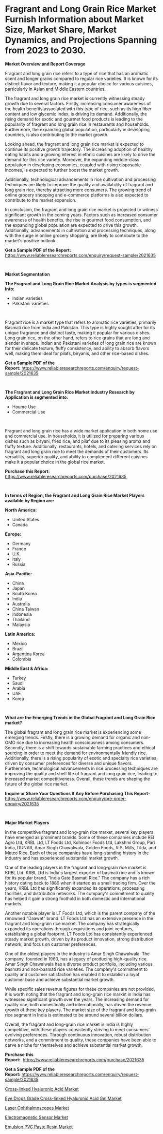 <p><h1>Fragrant and Long Grain Rice Market Furnish Information about Market Size, Market Share, Market Dynamics, and Projections Spanning from 2023 to 2030.</h1></p><p><strong>Market Overview and Report Coverage</strong></p>
<p><p>Fragrant and long grain rice refers to a type of rice that has an aromatic scent and longer grains compared to regular rice varieties. It is known for its distinct flavor and texture, making it a popular choice for various cuisines, particularly in Asian and Middle Eastern countries.</p><p>The fragrant and long grain rice market is currently witnessing steady growth due to several factors. Firstly, increasing consumer awareness of the health benefits associated with this type of rice, such as its high fiber content and low glycemic index, is driving its demand. Additionally, the rising demand for exotic and gourmet food products is leading to the popularity of fragrant and long grain rice in restaurants and households. Furthermore, the expanding global population, particularly in developing countries, is also contributing to the market growth.</p><p>Looking ahead, the fragrant and long grain rice market is expected to continue its positive growth trajectory. The increasing adoption of healthy eating habits and a growing interest in ethnic cuisines are likely to drive the demand for this rice variety. Moreover, the expanding middle-class population in developing economies, coupled with rising disposable incomes, is expected to further boost the market growth.</p><p>Additionally, technological advancements in rice cultivation and processing techniques are likely to improve the quality and availability of fragrant and long grain rice, thereby attracting more consumers. The growing trend of online grocery shopping and e-commerce platforms is also expected to contribute to the market expansion.</p><p>In conclusion, the fragrant and long grain rice market is projected to witness significant growth in the coming years. Factors such as increased consumer awareness of health benefits, the rise in gourmet food consumption, and the expanding global population are expected to drive this growth. Additionally, advancements in cultivation and processing techniques, along with the surge in online grocery shopping, are likely to contribute to the market's positive outlook.</p></p>
<p><strong>Get a Sample PDF of the Report:</strong> <a href="https://www.reliableresearchreports.com/enquiry/request-sample/2021635">https://www.reliableresearchreports.com/enquiry/request-sample/2021635</a></p>
<p>&nbsp;</p>
<p><strong>Market Segmentation</strong></p>
<p><strong>The Fragrant and Long Grain Rice Market Analysis by types is segmented into:</strong></p>
<p><ul><li>Indian varieties</li><li>Pakistani varieties</li></ul></p>
<p>&nbsp;</p>
<p><p>Fragrant rice is a market type that refers to aromatic rice varieties, primarily Basmati rice from India and Pakistan. This type is highly sought after for its unique fragrance and distinct taste, making it popular for various dishes. Long grain rice, on the other hand, refers to rice grains that are long and slender in shape. Indian and Pakistani varieties of long grain rice are known for their delicate texture, fluffy consistency, and ability to absorb flavors well, making them ideal for pilafs, biryanis, and other rice-based dishes.</p></p>
<p><strong>Get a Sample PDF of the Report:</strong>&nbsp;<a href="https://www.reliableresearchreports.com/enquiry/request-sample/2021635">https://www.reliableresearchreports.com/enquiry/request-sample/2021635</a></p>
<p>&nbsp;</p>
<p><strong>The Fragrant and Long Grain Rice Market Industry Research by Application is segmented into:</strong></p>
<p><ul><li>Houme Use</li><li>Commercial Use</li></ul></p>
<p>&nbsp;</p>
<p><p>Fragrant and long grain rice has a wide market application in both home use and commercial use. In households, it is utilized for preparing various dishes such as biryani, fried rice, and pilaf due to its pleasing aroma and fluffy texture. Additionally, restaurants, hotels, and catering services rely on fragrant and long grain rice to meet the demands of their customers. Its versatility, superior quality, and ability to complement different cuisines make it a popular choice in the global rice market.</p></p>
<p><strong>Purchase this Report:</strong>&nbsp; <a href="https://www.reliableresearchreports.com/purchase/2021635">https://www.reliableresearchreports.com/purchase/2021635</a></p>
<p>&nbsp;</p>
<p><strong>In terms of Region, the Fragrant and Long Grain Rice Market Players available by Region are:</strong></p>
<p>
    <p> <strong> North America: </strong>
        <ul>
            <li>United States</li>
            <li>Canada</li>
        </ul>
        </p> 
    <p> <strong> Europe: </strong>
        <ul>
            <li>Germany</li>
            <li>France</li>
            <li>U.K.</li>
            <li>Italy</li>
            <li>Russia</li>
        </ul>
        </p> 
    <p> <strong> Asia-Pacific: </strong>
        <ul>
            <li>China</li>
            <li>Japan</li>
            <li>South Korea</li>
            <li>India</li>
            <li>Australia</li>
            <li>China Taiwan</li>
            <li>Indonesia</li>
            <li>Thailand</li>
            <li>Malaysia</li>
        </ul>
        </p> 
    <p> <strong> Latin America: </strong>
        <ul>
            <li>Mexico</li>
            <li>Brazil</li>
            <li>Argentina Korea</li>
            <li>Colombia</li>
        </ul>
        </p> 
    <p> <strong> Middle East & Africa: </strong>
        <ul>
            <li>Turkey</li>
            <li>Saudi</li>
            <li>Arabia</li>
            <li>UAE</li>
            <li>Korea</li>
        </ul>
    </p>
    </p>
<p>&nbsp;</p>
<p><strong>What are the Emerging Trends in the Global Fragrant and Long Grain Rice market?</strong></p>
<p><p>The global fragrant and long grain rice market is experiencing some emerging trends. Firstly, there is a growing demand for organic and non-GMO rice due to increasing health consciousness among consumers. Secondly, there is a shift towards sustainable farming practices and ethical sourcing in order to meet the demand for environmentally friendly rice. Additionally, there is a rising popularity of exotic and specialty rice varieties, driven by consumer preferences for diverse and unique flavors. Furthermore, technological advancements in rice processing techniques are improving the quality and shelf life of fragrant and long grain rice, leading to increased market competitiveness. Overall, these trends are shaping the future of the global rice market.</p></p>
<p><strong>Inquire or Share Your Questions If Any Before Purchasing This Report</strong>- <a href="https://www.reliableresearchreports.com/enquiry/pre-order-enquiry/2021635">https://www.reliableresearchreports.com/enquiry/pre-order-enquiry/2021635</a></p>
<p>&nbsp;</p>
<p><strong>Major Market Players</strong></p>
<p><p>In the competitive fragrant and long-grain rice market, several key players have emerged as prominent brands. Some of these companies include REI Agro Ltd, KRBL Ltd, LT Foods Ltd, Kohinoor Foods Ltd, Lakshmi Group, Pari India, DUNAR, Amar Singh Chawalwala, Golden Foods, R.S. Mills, Tilda, and Matco Rice. Each of these companies has a long-standing history in the industry and has experienced substantial market growth.</p><p>One of the leading players in the fragrant and long-grain rice market is KRBL Ltd. KRBL Ltd is India's largest exporter of basmati rice and is known for its popular brand, "India Gate Basmati Rice." The company has a rich history dating back to 1889 when it started as a small trading firm. Over the years, KRBL Ltd has significantly expanded its operations, processing facilities, and distribution networks. The company's commitment to quality has helped it gain a strong foothold in both domestic and international markets.</p><p>Another notable player is LT Foods Ltd, which is the parent company of the renowned "Daawat" brand. LT Foods Ltd has an extensive presence in the fragrant and long-grain rice market. The company has strategically expanded its operations through acquisitions and joint ventures, establishing a global footprint. LT Foods Ltd has consistently experienced steady market growth, driven by its product innovation, strong distribution network, and focus on customer preferences.</p><p>One of the oldest players in the industry is Amar Singh Chawalwala. The company, founded in 1960, has a legacy of producing high-quality rice. Amar Singh Chawalwala has a diverse product portfolio, including various basmati and non-basmati rice varieties. The company's commitment to quality and customer satisfaction has enabled it to establish a loyal customer base and achieve substantial market growth.</p><p>While specific sales revenue figures for these companies are not provided, it is worth noting that the fragrant and long-grain rice market in India has witnessed significant growth over the years. The increasing demand for quality rice, both domestically and internationally, has driven the revenue growth of these key players. The market size of the fragrant and long-grain rice segment in India is estimated to be around several billion dollars.</p><p>Overall, the fragrant and long-grain rice market in India is highly competitive, with these players consistently striving to meet consumers' evolving preferences. Through continuous innovation, robust distribution networks, and a commitment to quality, these companies have been able to carve a niche for themselves and achieve substantial market growth.</p></p>
<p><strong>Purchase this Report:</strong>&nbsp;&nbsp;<a href="https://www.reliableresearchreports.com/purchase/2021635">https://www.reliableresearchreports.com/purchase/2021635</a></p>
<p></p>
<p><strong>Get a Sample PDF of the Report:</strong>&nbsp;<a href="https://www.reliableresearchreports.com/enquiry/request-sample/2021635">https://www.reliableresearchreports.com/enquiry/request-sample/2021635</a></p>
<p><p><a href="https://medium.com/@chiragreportprime/cross-linked-hyaluronic-acid-market-the-key-to-successful-business-strategy-forecast-till-2030-95465192debe">Cross-linked Hyaluronic Acid Market</a></p><p><a href="https://medium.com/@sainreportprime/eye-drops-grade-cross-linked-hyaluronic-acid-gel-market-insight-market-trends-growth-forecasted-2ebdd7b3d313">Eye Drops Grade Cross-linked Hyaluronic Acid Gel Market</a></p><p><a href="https://github.com/zebdakicsin/Market-Research-Report-List-1/blob/main/laser-ophthalmoscopes-market.md">Laser Ophthalmoscopes Market</a></p><p><a href="https://www.linkedin.com/pulse/electromagnetic-sensor-market-insights-players-forecast-2qamf/">Electromagnetic Sensor Market</a></p><p><a href="https://github.com/Krish2023na/Market-Research-Report-List-1/blob/main/emulsion-pvc-paste-resin-market.md">Emulsion PVC Paste Resin Market</a></p></p>